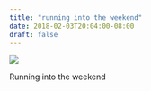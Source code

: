 ```yaml
---
title: "running into the weekend"
date: 2018-02-03T20:04:00-08:00
draft: false
---
```


![](https://d17enza3bfujl8.cloudfront.net/IMG_20180203_110111-01.jpg)

Running into the weekend
